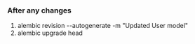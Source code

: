 ### After any changes
1) alembic revision --autogenerate -m "Updated User model"
2) alembic upgrade head
